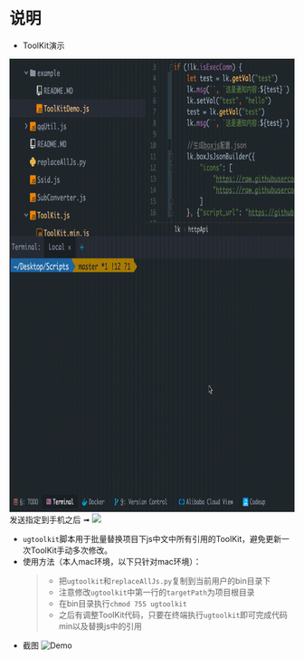 # 说明
- ToolKit演示

<img src="https://github.com/lowking/Scripts/blob/master/doc/pic/toolkitdemo-show.gif" height="800px">发送指定到手机之后 ➟ <img src="https://github.com/lowking/Scripts/blob/master/doc/pic/toolkitdemo-show-phone.gif" height="500px">

- ```ugtoolkit```脚本用于批量替换项目下js中文中所有引用的ToolKit，避免更新一次ToolKit手动多次修改。
- 使用方法（本人mac环境，以下只针对mac环境）：  
  > - 把```ugtoolkit```和```replaceAllJs.py```复制到当前用户的bin目录下
  > - 注意修改```ugtoolkit```中第一行的```targetPath```为项目根目录
  > - 在bin目录执行```chmod 755 ugtoolkit```
  > - 之后有调整ToolKit代码，只要在终端执行```ugtoolkit```即可完成代码min以及替换js中的引用
- 截图
![Demo](https://github.com/lowking/Scripts/blob/master/doc/pic/ugtoolkit.jpg)
